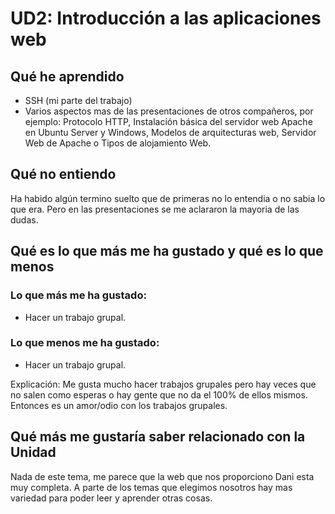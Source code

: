 # UD2: Introducción a las aplicaciones web

## Qué he aprendido
* SSH (mi parte del trabajo)
* Varios aspectos mas de las presentaciones de otros compañeros, por ejemplo: Protocolo HTTP, Instalación básica del servidor web Apache en Ubuntu Server y Windows, Modelos de arquitecturas web, Servidor Web de Apache o Tipos de alojamiento Web.
  
## Qué no entiendo
Ha habido algún termino suelto que de primeras no lo entendia o no sabia lo que era. Pero en las presentaciones se me aclararon la mayoria de las dudas.

## Qué es lo que más me ha gustado y qué es lo que menos
### Lo que más me ha gustado:
* Hacer un trabajo grupal.
### Lo que menos me ha gustado:
* Hacer un trabajo grupal.

Explicación: Me gusta mucho hacer trabajos grupales pero hay veces que no salen como esperas o hay gente que no da el 100% de ellos mismos. Entonces es un amor/odio con los trabajos grupales.

## Qué más me gustaría saber relacionado con la Unidad
Nada de este tema, me parece que la web que nos proporciono Dani esta muy completa. A parte de los temas que elegimos nosotros hay mas variedad para poder leer y aprender otras cosas.

